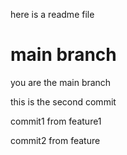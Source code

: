here is a readme file

# main branch
you are the main branch

this is the second commit

commit1 from feature1

commit2 from feature
